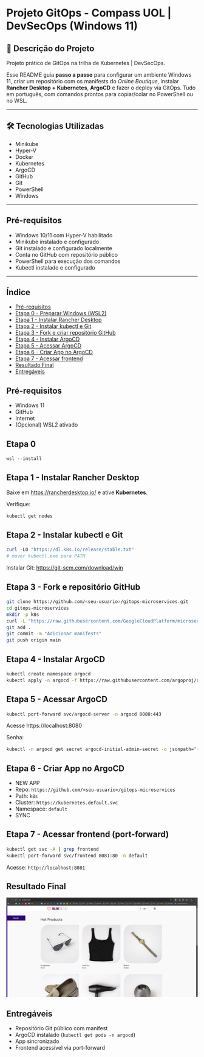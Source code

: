 # Projeto GitOps - Compass UOL | DevSecOps (Windows 11)

## 📝 Descrição do Projeto

Projeto prático de GitOps na trilha de Kubernetes | DevSecOps.

Esse README guia **passo a passo** para configurar um ambiente Windows
11, criar um repositório com os manifests do *Online Boutique*, instalar
**Rancher Desktop + Kubernetes**, **ArgoCD** e fazer o deploy via
GitOps. Tudo em português, com comandos prontos para copiar/colar no
PowerShell ou no WSL.

---

## 🛠️ Tecnologias Utilizadas

- Minikube
- Hyper-V
- Docker
- Kubernetes
- ArgoCD
- GitHub
- Git
- PowerShell
- Windows

---

## Pré-requisitos

- Windows 10/11 com Hyper-V habilitado
- Minikube instalado e configurado
- Git instalado e configurado localmente
- Conta no GitHub com repositório público
- PowerShell para execução dos comandos
- Kubectl instalado e configurado

---

## Índice

-   [Pré-requisitos](#pré-requisitos)
-   [Etapa 0 - Preparar Windows (WSL2)](#etapa-0)
-   [Etapa 1 - Instalar Rancher Desktop](#etapa-1)
-   [Etapa 2 - Instalar kubectl e Git](#etapa-2)
-   [Etapa 3 - Fork e criar repositório GitHub](#etapa-3)
-   [Etapa 4 - Instalar ArgoCD](#etapa-4)
-   [Etapa 5 - Acessar ArgoCD](#etapa-5)
-   [Etapa 6 - Criar App no ArgoCD](#etapa-6)
-   [Etapa 7 - Acessar frontend](#etapa-7)
-   [Resultado Final](#resultado-final)
-   [Entregáveis](#entregáveis)

## Pré-requisitos

-   Windows 11
-   GitHub
-   Internet
-   (Opcional) WSL2 ativado

## Etapa 0

``` powershell
wsl --install
```

## Etapa 1 - Instalar Rancher Desktop

Baixe em https://rancherdesktop.io/ e ative **Kubernetes**.

Verifique:

``` bash
kubectl get nodes
```

## Etapa 2 - Instalar kubectl e Git

``` powershell
curl -LO "https://dl.k8s.io/release/stable.txt"
# mover kubectl.exe para PATH
```
Instalar Git: https://git-scm.com/download/win

## Etapa 3 - Fork e repositório GitHub

``` bash
git clone https://github.com/<seu-usuario>/gitops-microservices.git
cd gitops-microservices
mkdir -p k8s
curl -L "https://raw.githubusercontent.com/GoogleCloudPlatform/microservices-demo/main/release/kubernetes-manifests.yaml" -o k8s/online-boutique.yaml
git add .
git commit -m "Adicionar manifests"
git push origin main
```

## Etapa 4 - Instalar ArgoCD

``` bash
kubectl create namespace argocd
kubectl apply -n argocd -f https://raw.githubusercontent.com/argoproj/argo-cd/stable/manifests/install.yaml
```

## Etapa 5 - Acessar ArgoCD

``` bash
kubectl port-forward svc/argocd-server -n argocd 8080:443
```

Acesse https://localhost:8080

Senha:

``` bash
kubectl -n argocd get secret argocd-initial-admin-secret -o jsonpath="{.data.password}" | base64 -d
```

## Etapa 6 - Criar App no ArgoCD

-   NEW APP
-   Repo: `https://github.com/<seu-usuario>/gitops-microservices`
-   Path: `k8s`
-   Cluster: `https://kubernetes.default.svc`
-   Namespace: `default`
-   SYNC

## Etapa 7 - Acessar frontend (port-forward)

``` bash
kubectl get svc -A | grep frontend
kubectl port-forward svc/frontend 8081:80 -n default
```

Acesse: `http://localhost:8081`

## Resultado Final
![resultadoDoProjeto](./img/Resultado.png)

## Entregáveis

-   Repositório Git público com manifest
-   ArgoCD instalado (`kubectl get pods -n argocd`)
-   App sincronizado
-   Frontend acessível via port-forward
